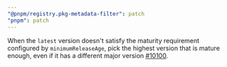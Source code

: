 ```yaml
---
"@pnpm/registry.pkg-metadata-filter": patch
"pnpm": patch
---
```


When the `latest` version doesn't satisfy the maturity requirement configured by `minimumReleaseAge`, pick the highest version that is mature enough, even if it has a different major version [#10100](https://github.com/pnpm/pnpm/issues/10100).

